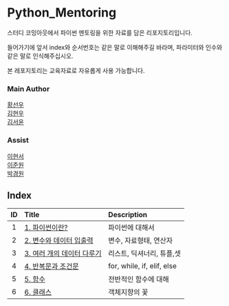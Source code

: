 # Python_Mentoring

스터디 코밍아웃에서 파이썬 멘토링을 위한 자료를 담은 리포지토리입니다.   
   
들어가기에 앞서 index와 순서번호는 같은 말로 이해해주길 바라며, 파라미터와 인수와 같은 말로 인식해주십시오.   
  
본 레포지토리는 교육자료로 자유롭게 사용 가능합니다.

### Main Author   
[황선우](https://github.com/SionHwang)   
[김현우](https://github.com/Coalery)   
[김서윤](https://github.com/M0ONLIT)   

### Assist
[이현서](https://github.com/hslee1024)   
[이준원](https://github.com/cpprhtn)   
[박경원](https://github.com/watershot)   

## Index

|ID|Title|Description|
|:---:|:---|:---|
|1|[1. 파이썬이란?](./001/README.md)|파이썬에 대해서|
|2|[2. 변수와 데이터 입출력](./002/README.md)|변수, 자료형태, 연산자|
|3|[3. 여러 개의 데이터 다루기](./003/README.md)|리스트, 딕셔너리, 튜플,셋|
|4|[4. 반복문과 조건문](./004/README.md)|for, while, if, elif, else|
|5|[5. 함수](./005/README.md)|전반적인 함수에 대해|
|6|[6. 클래스](./006/README.md)|객체지향의 꽃|
